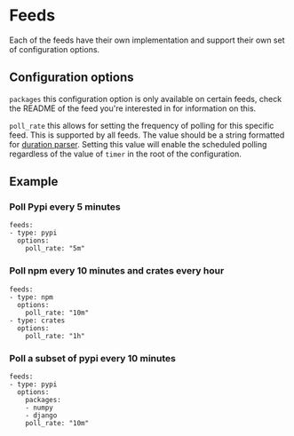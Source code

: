 # Feeds

Each of the feeds have their own implementation and support their own set of configuration options.

## Configuration options

`packages` this configuration option is only available on certain feeds, check the README of the feed you're interested in for information on this.

`poll_rate` this allows for setting the frequency of polling for this specific feed. This is supported by all feeds. The value should be a string formatted for [duration parser](https://golang.org/pkg/time/#ParseDuration). Setting this value will enable the scheduled polling regardless of the value of `timer` in the root of the configuration.

## Example

### Poll Pypi every 5 minutes

```
feeds:
- type: pypi
  options:
    poll_rate: "5m"
```

### Poll npm every 10 minutes and crates every hour

```
feeds:
- type: npm
  options:
    poll_rate: "10m"
- type: crates
  options:
    poll_rate: "1h"
```

### Poll a subset of pypi every 10 minutes

```
feeds:
- type: pypi
  options:
    packages:
    - numpy
    - django
    poll_rate: "10m"
```
